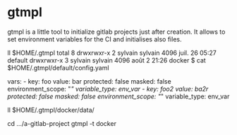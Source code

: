 # gtmpl

gtmpl is a little tool to initialize gitlab projects just after creation. It allows to set environment variables for the CI and initialises also files.

ll $HOME/.gtmpl
total 8
drwxrwxr-x 2 sylvain sylvain 4096 juil. 26 05:27 default
drwxrwxr-x 3 sylvain sylvain 4096 août   2 21:26 docker
$ cat $HOME/.gtmpl/default/config.yaml

vars:
        - key: foo
          value: bar
          protected: false
          masked: false
          environment_scope: "*"
          variable_type: env_var
        - key: foo2
          value: ba2r
          protected: false
          masked: false
          environment_scope: "*"
          variable_type: env_var

ll  $HOME/.gtmpl/docker/data/

cd .../a-gitlab-project
gtmpl -t docker

